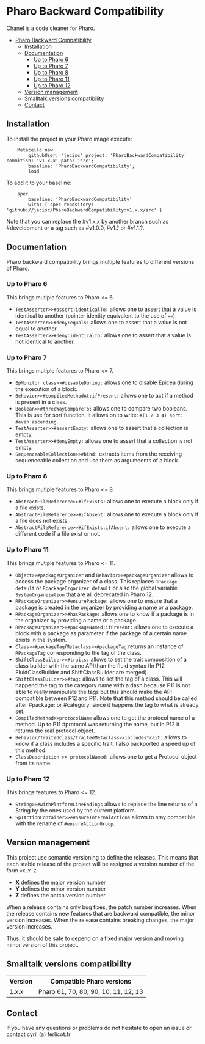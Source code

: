 # Pharo Backward Compatibility

Chanel is a code cleaner for Pharo. 

- [Pharo Backward Compatibility](#pharo-backward-compatibility)
	- [Installation](#installation)
	- [Documentation](#documentation)
		- [Up to Pharo 6](#up-to-pharo-6)
		- [Up to Pharo 7](#up-to-pharo-7)
		- [Up to Pharo 8](#up-to-pharo-8)
		- [Up to Pharo 11](#up-to-pharo-11)
		- [Up to Pharo 12](#up-to-pharo-12)
	- [Version management](#version-management)
	- [Smalltalk versions compatibility](#smalltalk-versions-compatibility)
	- [Contact](#contact)

## Installation

To install the project in your Pharo image execute:

```Smalltalk
    Metacello new
    	githubUser: 'jecisc' project: 'PharoBackwardCompatibility' commitish: 'v1.x.x' path: 'src';
    	baseline: 'PharoBackwardCompatibility';
    	load
```

To add it to your baseline:

```Smalltalk
    spec
    	baseline: 'PharoBackwardCompatibility'
    	with: [ spec repository: 'github://jecisc/PharoBackwardCompatibility:v1.x.x/src' ]
```

Note that you can replace the #v1.x.x by another branch such as #development or a tag such as #v1.0.0, #v1.? or #v1.1.?.

## Documentation

Pharo backward compatibility brings multiple features to different versions of Pharo.

### Up to Pharo 6

This brings mutiple features to Pharo <= 6.

- `TestAsserter>>#assert:identicalTo:`  allows one to assert that a value is identical to another (pointer identity equivalent to the use of `==`).
- `TestAsserter>>#deny:equals:` allows one to assert that a value is not equal to another.
- `TestAsserter>>#deny:identicalTo:`  allows one to assert that a value is not identical to another.

### Up to Pharo 7

This brings mutiple features to Pharo <= 7.

- `EpMonitor class>>#disableDuring:` allows one to disable Epicea during the execution of a block.
- `Behavior>>#compiledMethodAt:ifPresent:` allows one to act if a method is present in a class.
- `Boolean>>#threeWayCompareTo:` allows one to compare two booleans. This is use for sort function. It allows on to write: `#(1 2 3 4) sort: #even ascending`.
- `TestAsserter>>#assertEmpty:` allows one to assert that a collection is empty.
- `TestAsserter>>#denyEmpty:` allows one to assert that a collection is not empty.
- `SequenceableCollection>>#bind:` extracts items from the receiving sequenceable collection and use them as argumeents of a block.

### Up to Pharo 8

This brings mutiple features to Pharo <= 8.

- `AbstractFileReference>>#ifExists:` allows one to execute a block only if a file exists.
- `AbstractFileReference>>#ifAbsent:` allows one to execute a block only if a file does not exists.
- `AbstractFileReference>>#ifExists:ifAbsent:` allows one to execute a different code if a file exist or not.

### Up to Pharo 11

This brings mutiple features to Pharo <= 11.

- `Object>>#packageOrganizer` and `Behavior>>#packageOrganizer` allows to access the package organizer of a class. This replaces `RPackage default` or `RpackageOrgarizer default` or also the global variable `SystemOrganization` that are all deprecated in Pharo 12.
- `RPackageOrganizer>>#ensurePackage:` allows one to ensure that a package is created in the organizer by providing a name or a package.
- `RPackageOrganizer>>#hasPackage:` allows one to know if a package is in the organizer by providing a name or a package.
- `RPackageOrganizer>>#packageNamed:ifPresent:` allows one to execute a block with a package as parameter if the package of a certain name exists in the system.
- `Class>>#packageTag`/`Metaclass>>#packageTag` returns an instance of `RPackageTag` corresponding to the tag of the class.
- `ShiftClassBuilder>>#traits:` allows to set the trait composition of a class builder with the same API than the fluid syntax (In P12 FluidClassBuilder and ShiftClassBuilder are merged).
- `ShiftClassBuilder>>#tag:` allows to set the tag of a class. This will happend the tag to the category name with a dash because P11 is not able to really manipulate the tags but this should make the API compatible between P12 and P11. Note that this method should be called after #package: or #category: since it happens the tag to what is already set. 
- `CompiledMethod>>protocolName` allows one to get the protocol name of a method. Up to P11 #protocol was returning the name, but in P12 it returns the real protocol object.
- `Behavior/TraitedClass/TraitedMetaclass>>includesTrait:` allows to know if a class includes a specific trait. I also backported a speed up of this method.
- `ClassDescription >> protocolNamed:` allows one to get a Protocol object from its name.


### Up to Pharo 12

This brings features to Pharo <= 12.

- `String>>#withPlatformLineEndings` allows to replace the line returns of a String by the ones used by the current platform.
- `SpTActionContainer>>e#nsureInternalActions` allows to stay compatible with the rename of `#ensureActionGroup`.

## Version management 

This project use semantic versioning to define the releases. This means that each stable release of the project will be assigned a version number of the form `vX.Y.Z`. 

- **X** defines the major version number
- **Y** defines the minor version number 
- **Z** defines the patch version number

When a release contains only bug fixes, the patch number increases. When the release contains new features that are backward compatible, the minor version increases. When the release contains breaking changes, the major version increases. 

Thus, it should be safe to depend on a fixed major version and moving minor version of this project.

## Smalltalk versions compatibility

| Version 	| Compatible Pharo versions 		|
|-------------	|---------------------------		|
| 1.x.x       	| Pharo 61, 70, 80, 90, 10, 11, 12, 13	|

## Contact

If you have any questions or problems do not hesitate to open an issue or contact cyril (a) ferlicot.fr
